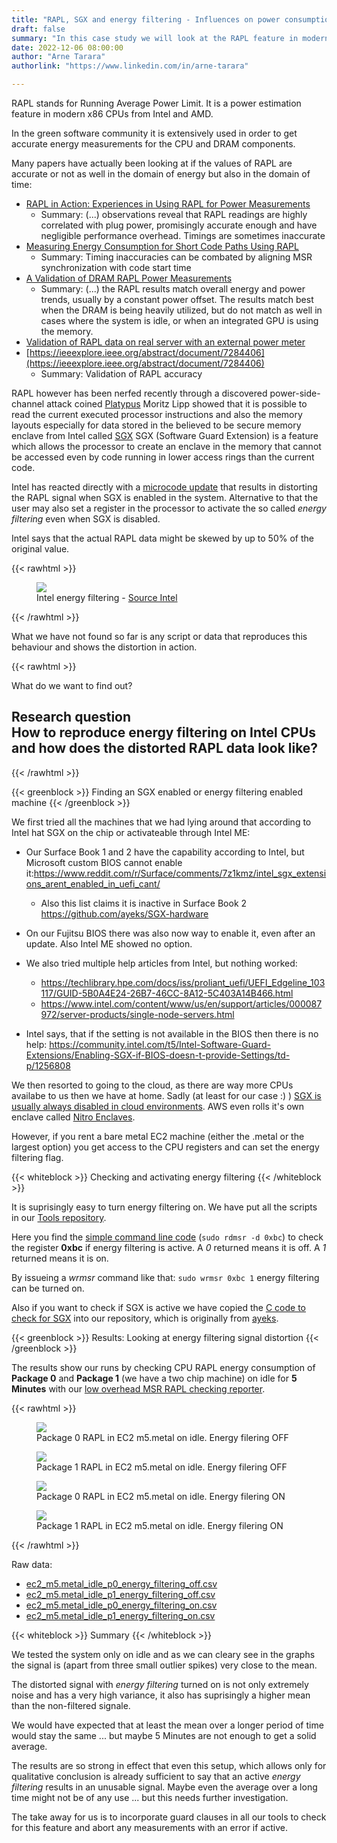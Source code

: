 ```yaml
---
title: "RAPL, SGX and energy filtering - Influences on power consumption"
draft: false
summary: "In this case study we will look at the RAPL feature in modern processors and a security feature that can influence it's accuracy"
date: 2022-12-06 08:00:00
author: "Arne Tarara"
authorlink: "https://www.linkedin.com/in/arne-tarara"

---
```


RAPL stands for Running Average Power Limit. It is a power estimation feature in
modern x86 CPUs from Intel and AMD.

In the green software community it is extensively used in order to get accurate
energy measurements for the CPU and DRAM components.

Many papers have actually been looking at if the values of RAPL are accurate or not
as well in the domain of energy but also in the domain of time:

- [RAPL in Action: Experiences in Using RAPL for Power Measurements](https://dl.acm.org/doi/abs/10.1145/3177754)
    + Summary: (...) observations reveal that RAPL readings are highly correlated with plug power, promisingly accurate enough and have negligible performance overhead. Timings are sometimes inaccurate
- [Measuring Energy Consumption for Short Code Paths Using RAPL](https://dl.acm.org/doi/abs/10.1145/2425248.2425252)
    + Summary: Timing inaccuracies can be combated by aligning MSR synchronization with code start time
- [A Validation of DRAM RAPL Power Measurements](https://dl.acm.org/doi/abs/10.1145/2989081.2989088)
    + Summary: (...) the RAPL results match overall energy and power trends, usually by a constant power offset. The results match best when the DRAM is being heavily utilized, but do not match as well in cases where the system is idle, or when an integrated GPU is using the memory.
- [Validation of RAPL data on real server with an external power meter](https://medium.com/teads-engineering/building-an-aws-ec2-carbon-emissions-dataset-3f0fd76c98ac)
- [https://ieeexplore.ieee.org/abstract/document/7284406](https://ieeexplore.ieee.org/abstract/document/7284406)
    + Summary: Validation of RAPL accuracy

RAPL however has been nerfed recently through a discovered power-side-channel attack
coined [Platypus](https://platypusattack.com/)
Moritz Lipp showed that it is possible to read the current executed processor instructions
and also the memory layouts especially for data stored in the believed to be secure
memory enclave from Intel called [SGX](https://en.wikipedia.org/wiki/Software_Guard_Extensions)
SGX (Software Guard Extension) is a feature which allows the processor to create an
enclave in the memory that cannot be accessed even by code running in lower access
rings than the current code.


Intel has reacted directly with a [microcode update](https://www.intel.com/content/www/us/en/developer/articles/technical/software-security-guidance/advisory-guidance/running-average-power-limit-energy-reporting.html) that results in distorting
the RAPL signal when SGX is enabled in the system.
Alternative to that the user may also set a register in the processor to activate
the so called *energy filtering* even when SGX is disabled.

Intel says that the actual RAPL data might be skewed by up to 50% of the original value.

{{< rawhtml >}}
<figure>
  <img class="ui huge rounded image" src="/img/case-studies/RAPL-energy-filtering-Intel.webp">
  <figcaption>Intel energy filtering - <a href="https://www.intel.cn/content/www/cn/zh/developer/articles/technical/software-security-guidance/advisory-guidance/running-average-power-limit-energy-reporting.html">Source Intel</a></figcaption>
</figure>
{{< /rawhtml >}}


What we have not found so far is any script or data that reproduces this behaviour
and shows the distortion in action.

{{< rawhtml >}}
            </div>
         </div>
    </section><!-- end about -->
    <section class="single-page bg-one">
        <div class="section-one">
            <div class="title-one">What do we want to find out?</div>
            <div class="separator"><div class="line line-1"></div></div>
            <div class="data-content-one">
                <div class="ui segment inverted" id="research-question">
                    <h2 class="ui header">
                        <i class="graduation cap icon"></i>
                        <div class="content">
                            Research question
                            <div class="sub header">How to reproduce energy filtering on Intel CPUs and how does the distorted RAPL data look like?</div>
                        </div>
                    </h2>
                </div>
{{< /rawhtml >}}

{{< greenblock >}}
Finding an SGX enabled or energy filtering enabled machine
{{< /greenblock >}}

We first tried all the machines that we had lying around that according to Intel hat SGX
on the chip or activateable through Intel ME:

- Our Surface Book 1 and 2 have the capability according to Intel, but Microsoft custom BIOS cannot enable it:https://www.reddit.com/r/Surface/comments/7z1kmz/intel_sgx_extensions_arent_enabled_in_uefi_cant/
    + Also this list claims it is inactive in Surface Book 2 https://github.com/ayeks/SGX-hardware
- On our Fujitsu BIOS there was also now way to enable it, even after an update. Also Intel ME showed no option.
- We also tried multiple help articles from Intel, but nothing worked:
    + https://techlibrary.hpe.com/docs/iss/proliant_uefi/UEFI_Edgeline_103117/GUID-5B0A4E24-26B7-46CC-8A12-5C403A14B466.html
    + https://www.intel.com/content/www/us/en/support/articles/000087972/server-products/single-node-servers.html

- Intel says, that if the setting is not available in the BIOS then there is no help: https://community.intel.com/t5/Intel-Software-Guard-Extensions/Enabling-SGX-if-BIOS-doesn-t-provide-Settings/td-p/1256808

We then resorted to going to the cloud, as there are way more CPUs availabe to us
then we have at home.
Sadly (at least for our case :) ) [SGX is usually always disabled in cloud environments](https://tozny.com/blog/secure-computation-cloud-sgx/). AWS even rolls it's own
enclave called [Nitro Enclaves](https://aws.amazon.com/ec2/nitro/nitro-enclaves/).

However, if you rent a bare metal EC2 machine (either the .metal or the largest option)
you get access to the CPU registers and can set the energy filtering flag.

{{< whiteblock >}}
Checking and activating energy filtering
{{< /whiteblock >}}

It is suprisingly easy to turn energy filtering on. We have put all the scripts in our [Tools repository](https://github.com/green-coding-berlin/tools).

Here you find the [simple command line code](https://github.com/green-coding-berlin/tools/blob/main/check_energy_filtering_rapl.sh) (`sudo rdmsr -d 0xbc`) to check the register **0xbc** if energy filtering is active.
A *0* returned means it is off. A *1* returned means it is on.

By issueing a *wrmsr* command like that: `sudo wrmsr 0xbc 1` energy filtering can be turned on.

Also if you want to check if SGX is active we have copied the [C code to check for SGX](https://github.com/green-coding-berlin/tools/blob/main/test-sgx.c)
into our repository, which is originally from [ayeks](https://github.com/green-coding-berlin/tools/blob/main/test-sgx.c).

{{< greenblock >}}
Results: Looking at energy filtering signal distortion
{{< /greenblock >}}

The results show our runs by checking CPU RAPL energy consumption of **Package 0** and **Package 1** (we have a two chip machine)
on idle for **5 Minutes** with our [low overhead MSR RAPL checking reporter](https://github.com/green-coding-berlin/green-metrics-tool/tree/main/tools/metric_providers/cpu/energy/RAPL/MSR/system).

{{< rawhtml >}}
<figure>
  <img class="ui huge rounded image" src="/img/case-studies/RAPL-ec2-m5.metal-p0-idle.webp">
  <figcaption>Package 0 RAPL in EC2 m5.metal on idle. Energy filering OFF</a></figcaption>
</figure>
<figure>
  <img class="ui huge rounded image" src="/img/case-studies/RAPL-ec2-m5.metal-p1-idle.webp">
  <figcaption>Package 1 RAPL in EC2 m5.metal on idle. Energy filering OFF</a></figcaption>
</figure>
<figure>
  <img class="ui huge rounded image" src="/img/case-studies/RAPL-ec2-m5.metal-p0-idle-energy-filtering.webp">
  <figcaption>Package 0 RAPL in EC2 m5.metal on idle. Energy filering ON</a></figcaption>
</figure>
<figure>
  <img class="ui huge rounded image" src="/img/case-studies/RAPL-ec2-m5.metal-p1-idle-energy-filtering.webp">
  <figcaption>Package 1 RAPL in EC2 m5.metal on idle. Energy filering ON</a></figcaption>
</figure>
{{< /rawhtml >}}


Raw data:
- [ec2_m5.metal_idle_p0_energy_filtering_off.csv](/files/ec2_m5.metal_idle_p0_energy_filtering_off.csv)
- [ec2_m5.metal_idle_p1_energy_filtering_off.csv](/files/ec2_m5.metal_idle_p1_energy_filtering_off.csv)
- [ec2_m5.metal_idle_p0_energy_filtering_on.csv](/files/ec2_m5.metal_idle_p0_energy_filtering_on.csv)
- [ec2_m5.metal_idle_p1_energy_filtering_on.csv](/files/ec2_m5.metal_idle_p1_energy_filtering_on.csv)


{{< whiteblock >}}
Summary
{{< /whiteblock >}}

We tested the system only on idle and as we can cleary see in the graphs the signal is (apart from three small outlier spikes) very close to the mean.

The distorted signal with *energy filtering* turned on is not only extremely noise and has a very high variance, it also has suprisingly a higher
mean than the non-filtered signale.

We would have expected that at least the mean over a longer period of time would stay the same ... but maybe 5 Minutes are not enough
to get a solid average.

The results are so strong in effect that even this setup, which allows only for qualitative conclusion is already sufficient to say that
an active *energy filtering* results in an unusable signal. Maybe even the average over a long time might not be of any use ... but this
needs further investigation.

The take away for us is to incorporate guard clauses in all our tools to check for this feature and abort any measurements with an error if active.